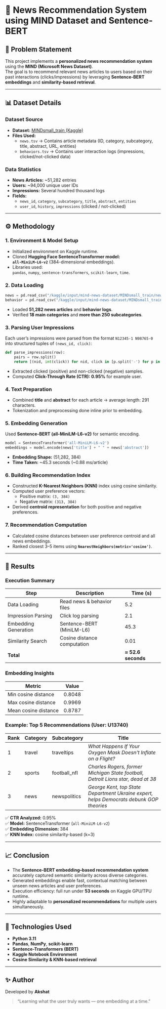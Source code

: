# 📰 News Recommendation System using MIND Dataset and Sentence-BERT

## 🧩 Problem Statement
This project implements a **personalized news recommendation system** using the **MIND (Microsoft News Dataset)**.  
The goal is to recommend relevant news articles to users based on their past interactions (clicks/impressions) by leveraging **Sentence-BERT embeddings** and **similarity-based retrieval**.

---

## 📊 Dataset Details

### Dataset Source
- **Dataset:** [MINDsmall_train (Kaggle)](https://www.kaggle.com/datasets)
- **Files Used:**
  - `news.tsv` → Contains article metadata (ID, category, subcategory, title, abstract, URL, entities)
  - `behaviors.tsv` → Contains user interaction logs (impressions, clicked/not-clicked data)

### Data Statistics
- **News Articles:** ~51,282 entries  
- **Users:** ~94,000 unique user IDs  
- **Impressions:** Several hundred thousand logs  
- **Fields:**
  - `news_id`, `category`, `subcategory`, `title`, `abstract`, `entities`
  - `user_id`, `history`, `impressions` (clicked / not-clicked)

---

## ⚙️ Methodology

### 1. Environment & Model Setup
- Initialized environment on Kaggle runtime.  
- Cloned **Hugging Face SentenceTransformer model:**  
  **`all-MiniLM-L6-v2`** (384-dimensional embeddings).  
- Libraries used:  
  `pandas`, `numpy`, `sentence-transformers`, `scikit-learn`, `time`.

### 2. Data Loading
```python
news = pd.read_csv("/kaggle/input/mind-news-dataset/MINDsmall_train/news.tsv", sep='\t')
behavior = pd.read_csv("/kaggle/input/mind-news-dataset/MINDsmall_train/behaviors.tsv", sep='\t')
```
- Loaded **51,282 news articles** and **behavior logs**.  
- Verified **18 main categories** and **more than 250 subcategories**.

### 3. Parsing User Impressions
Each user’s impressions were parsed from the format `N12345-1 N98765-0` into structured tuples of `(news_id, click)`:
```python
def parse_impressions(row):
    pairs = row.split()
    return [(nid, int(click)) for nid, click in [p.split('-') for p in pairs]]
```
- Extracted clicked (positive) and non-clicked (negative) samples.  
- Computed **Click-Through Rate (CTR): 0.95%** for example user.

### 4. Text Preparation
- Combined **title** and **abstract** for each article → average length: 291 characters.  
- Tokenization and preprocessing done inline prior to embedding.

### 5. Embedding Generation
Used **Sentence-BERT (all-MiniLM-L6-v2)** for semantic encoding.
```python
model = SentenceTransformer('all-MiniLM-L6-v2')
embeddings = model.encode(news['title'] + " " + news['abstract'])
```
- **Embedding Shape:** (51,282, 384)  
- **Time Taken:** ~45.3 seconds (~0.88 ms/article)

### 6. Building Recommendation Index
- Constructed **K-Nearest Neighbors (KNN)** index using cosine similarity.  
- Computed user preference vectors:
  - Positive matrix: `(3, 384)`  
  - Negative matrix: `(313, 384)`  
- Derived **centroid representation** for both positive and negative preferences.

### 7. Recommendation Computation
- Calculated cosine distances between user preference centroid and all news embeddings.  
- Ranked closest 3–5 items using **`NearestNeighbors(metric='cosine')`**.

---

## 🧠 Results

### Execution Summary
| Step | Description | Time (s) |
|------|--------------|----------|
| Data Loading | Read news & behavior files | 5.2 |
| Impression Parsing | Click log parsing | 2.1 |
| Embedding Generation | Sentence-BERT (MiniLM-L6) | 45.3 |
| Similarity Search | Cosine distance computation | 0.01 |
| **Total** |  | **≈ 52.6 seconds** |

### Embedding Insights
| Metric | Value |
|--------|-------|
| Min cosine distance | 0.8048 |
| Max cosine distance | 0.9969 |
| Mean cosine distance | 0.8787 |

### Example: Top 5 Recommendations (User: U13740)
| Rank | Category | Subcategory | Title |
|------|-----------|--------------|--------|
| 1 | travel | traveltips | *What Happens If Your Oxygen Mask Doesn't Inflate on a Flight?* |
| 2 | sports | football_nfl | *Charles Rogers, former Michigan State football, Detroit Lions star, dead at 38* |
| 3 | news | newspolitics | *George Kent, top State Department Ukraine expert, helps Democrats debunk GOP theories* |

✅ **CTR Analyzed:** 0.95%  
✅ **Model:** SentenceTransformer (`all-MiniLM-L6-v2`)  
✅ **Embedding Dimension:** 384  
✅ **KNN Index:** cosine similarity-based (k=3)

---

## 📈 Conclusion
- The **Sentence-BERT embedding–based recommendation system** accurately captured semantic similarity across diverse categories.  
- Generated embeddings enable fast, contextual matching between unseen news articles and user preferences.  
- Execution efficiency: full run under **53 seconds** on Kaggle GPU/TPU runtime.  
- Highly adaptable to **personalized recommendations** for multiple users simultaneously.

---

## 🧰 Technologies Used
- **Python 3.11**  
- **Pandas**, **NumPy**, **scikit-learn**  
- **Sentence-Transformers (BERT)**  
- **Kaggle Notebook Environment**  
- **Cosine Similarity & KNN-based retrieval**

---

## ✨ Author
Developed by **Akshat**  
> “Learning what the user truly wants — one embedding at a time.”
